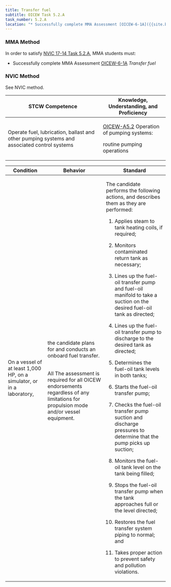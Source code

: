 ```yaml
---
title: Transfer fuel
subtitle: OICEW Task 5.2.A 
task_number: 5.2.A
location: "* Successfully complete MMA Assessment [OICEW-6-1A]({{site.baseurl}}/assessments/Engine/OICEW-6-1A) *Transfer fuel*" 
---
```



### MMA Method

In order to satisfy  [NVIC 17-14  Task  5.2.A]({{site.baseurl}}/assets/images/nvic-17-14.pdf), MMA students must:

* Successfully complete MMA Assessment [OICEW-6-1A]({{site.baseurl}}/assessments/Engine/OICEW-6-1A) *Transfer fuel*


### NVIC Method

<a onclick="togglevisibility('nvic_methods')" >See NVIC method.</a>

<div id='nvic_methods' class='hide'>

<table>
<thead>
<tr>
<th class='forty'> STCW Competence </th>
<th class='sixty'> Knowledge, Understanding, and Proficiency </th>
</tr>
</thead>




<tbody>
<tr><td markdown='1'>

Operate fuel, lubrication, ballast and other pumping systems and associated control systems

</td><td markdown='1'>

[OICEW-A5.2](../../tables/31.html#OICEW-A5.2) Operation of pumping systems: 

routine pumping operations

</td></tr>


</tbody>
</table>


<table>
<thead>
<tr><th class='twenty'>  Condition </th><th class='twenty'> Behavior </th><th  class='sixty'>Standard </th></tr>
</thead>
<tbody >



<tr><td markdown='1'>

On a vessel of at least 1,000 HP, on a simulator, or in a laboratory,

</td><td markdown='1'>

the candidate plans for and conducts an onboard fuel transfer.

<br>

<div class="tooltip">All
<span class="tooltiptext">
The assessment is required for all OICEW endorsements regardless of any limitations for propulsion mode and/or vessel equipment.
</span>
</div>


</td><td markdown='1'>

The candidate performs the following actions, and describes them as they are performed:

1. Applies steam to tank heating coils, if required;

2. Monitors contaminated return tank as necessary;

3. Lines up the fuel-oil transfer pump and fuel-oil manifold to take a suction on the desired fuel-oil tank as directed;

4. Lines up the fuel-oil transfer pump to discharge to the desired tank as directed;

5. Determines the fuel-oil tank levels in both tanks;

6. Starts the fuel-oil transfer pump;

7. Checks the fuel-oil transfer pump suction and discharge pressures to determine that the pump picks up suction;

8. Monitors the fuel-oil tank level on the tank being filled;

9. Stops the fuel-oil transfer pump when the tank approaches full or the level directed;

10. Restores the fuel transfer system piping to normal; and

11. Takes proper action to prevent safety and pollution violations.

</td></tr>
</tbody>
</table>
</div>
